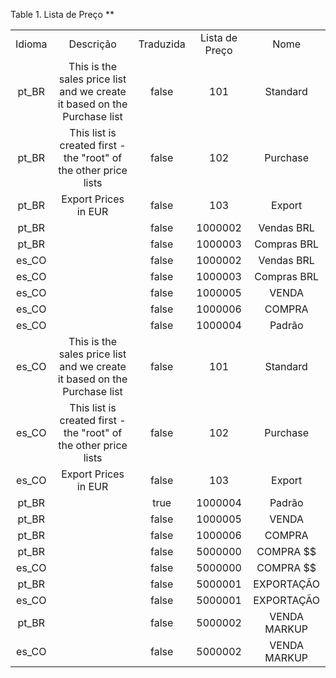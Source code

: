 <div id="d440049e1" class="table">

<div class="table-title">

Table 1. Lista de Preço
\*\*

</div>

<div class="table-contents">

|        |                                                                          |           |                |              |
| :----: | :----------------------------------------------------------------------: | :-------: | :------------: | :----------: |
| Idioma |                                Descrição                                 | Traduzida | Lista de Preço |     Nome     |
| pt\_BR | This is the sales price list and we create it based on the Purchase list |   false   |      101       |   Standard   |
| pt\_BR |     This list is created first - the "root" of the other price lists     |   false   |      102       |   Purchase   |
| pt\_BR |                           Export Prices in EUR                           |   false   |      103       |    Export    |
| pt\_BR |                                                                          |   false   |    1000002     |  Vendas BRL  |
| pt\_BR |                                                                          |   false   |    1000003     | Compras BRL  |
| es\_CO |                                                                          |   false   |    1000002     |  Vendas BRL  |
| es\_CO |                                                                          |   false   |    1000003     | Compras BRL  |
| es\_CO |                                                                          |   false   |    1000005     |    VENDA     |
| es\_CO |                                                                          |   false   |    1000006     |    COMPRA    |
| es\_CO |                                                                          |   false   |    1000004     |    Padrão    |
| es\_CO | This is the sales price list and we create it based on the Purchase list |   false   |      101       |   Standard   |
| es\_CO |     This list is created first - the "root" of the other price lists     |   false   |      102       |   Purchase   |
| es\_CO |                           Export Prices in EUR                           |   false   |      103       |    Export    |
| pt\_BR |                                                                          |   true    |    1000004     |    Padrão    |
| pt\_BR |                                                                          |   false   |    1000005     |    VENDA     |
| pt\_BR |                                                                          |   false   |    1000006     |    COMPRA    |
| pt\_BR |                                                                          |   false   |    5000000     |  COMPRA $$   |
| es\_CO |                                                                          |   false   |    5000000     |  COMPRA $$   |
| pt\_BR |                                                                          |   false   |    5000001     |  EXPORTAÇÃO  |
| es\_CO |                                                                          |   false   |    5000001     |  EXPORTAÇÃO  |
| pt\_BR |                                                                          |   false   |    5000002     | VENDA MARKUP |
| es\_CO |                                                                          |   false   |    5000002     | VENDA MARKUP |

</div>

</div>
